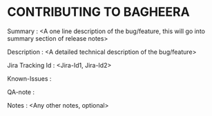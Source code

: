 # CONTRIBUTING TO BAGHEERA

Summary : <A one line description of the bug/feature, this will go into summary section of release notes>

Description	  : <A detailed technical description of the bug/feature>

Jira Tracking Id  : <Jira-Id1, Jira-Id2>

Known-Issues	  : <Any known issues>

QA-note		  : <Steps to be followed by QA for validating>

Notes		  : <Any other notes, optional>
